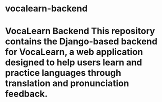# vocalearn-backend
# VocaLearn Backend  This repository contains the Django-based backend for VocaLearn, a web application designed to help users learn and practice languages through translation and pronunciation feedback.
